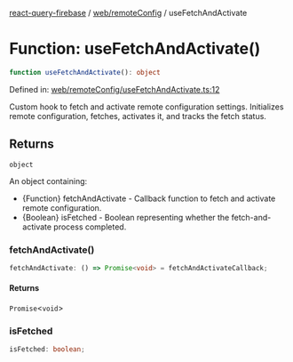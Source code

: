 [react-query-firebase](../../../modules.md) / [web/remoteConfig](../index.md) / useFetchAndActivate

# Function: useFetchAndActivate()

```ts
function useFetchAndActivate(): object
```

Defined in: [web/remoteConfig/useFetchAndActivate.ts:12](https://github.com/vpishuk/react-query-firebase/blob/09a15a5d938c4bdaa4fd86491bcf8ea41c16371f/web/remoteConfig/useFetchAndActivate.ts#L12)

Custom hook to fetch and activate remote configuration settings.
Initializes remote configuration, fetches, activates it, and tracks the fetch status.

## Returns

`object`

An object containing:
- {Function} fetchAndActivate - Callback function to fetch and activate remote configuration.
- {Boolean} isFetched - Boolean representing whether the fetch-and-activate process completed.

### fetchAndActivate()

```ts
fetchAndActivate: () => Promise<void> = fetchAndActivateCallback;
```

#### Returns

`Promise`\<`void`\>

### isFetched

```ts
isFetched: boolean;
```
